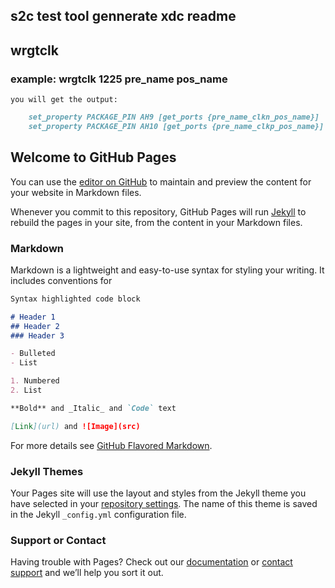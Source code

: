 ## s2c test tool gennerate xdc readme

## wrgtclk
### example: wrgtclk 1225 pre_name pos_name
    you will get the output:
```markdown
    set_property PACKAGE_PIN AH9 [get_ports {pre_name_clkn_pos_name}]
    set_property PACKAGE_PIN AH10 [get_ports {pre_name_clkp_pos_name}]
```


## Welcome to GitHub Pages

You can use the [editor on GitHub](https://github.com/timewh/helloworld/edit/gh-pages/index.md) to maintain and preview the content for your website in Markdown files.

Whenever you commit to this repository, GitHub Pages will run [Jekyll](https://jekyllrb.com/) to rebuild the pages in your site, from the content in your Markdown files.

### Markdown

Markdown is a lightweight and easy-to-use syntax for styling your writing. It includes conventions for

```markdown
Syntax highlighted code block

# Header 1
## Header 2
### Header 3

- Bulleted
- List

1. Numbered
2. List

**Bold** and _Italic_ and `Code` text

[Link](url) and ![Image](src)
```

For more details see [GitHub Flavored Markdown](https://guides.github.com/features/mastering-markdown/).

### Jekyll Themes

Your Pages site will use the layout and styles from the Jekyll theme you have selected in your [repository settings](https://github.com/timewh/helloworld/settings/pages). The name of this theme is saved in the Jekyll `_config.yml` configuration file.

### Support or Contact

Having trouble with Pages? Check out our [documentation](https://docs.github.com/categories/github-pages-basics/) or [contact support](https://support.github.com/contact) and we’ll help you sort it out.
